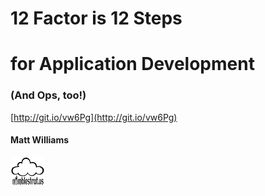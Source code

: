 
# 12 Factor is 12 Steps
# for Application Development

### (And Ops, too!)
[http://git.io/vw6Pg](http://git.io/vw6Pg)
#### Matt Williams

[![Nimblestratus](images/nimblestratus_smaller.png)](http://nimblestrat.us)
